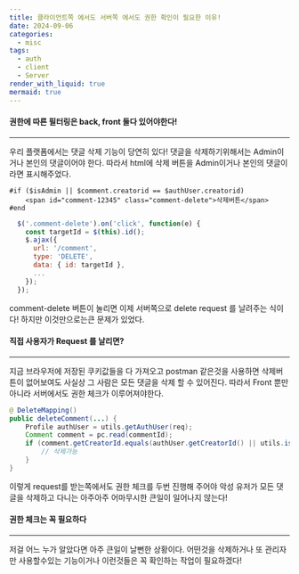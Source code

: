 ```yaml
---
title: 클라이언트쪽 에서도 서버쪽 에서도 권한 확인이 필요한 이유!
date: 2024-09-06
categories:
  - misc
tags:
  - auth
  - client
  - Server
render_with_liquid: true
mermaid: true
---
```

#### 권한에 따른 필터링은 back, front 둘다 있어야한다!
---
우리 플랫폼에서는 댓글 삭제 기능이 당연히 있다! 댓글을 삭제하기위해서는 Admin이거나 본인의 댓글이어야 한다. 따라서 html에 삭제 버튼을 Admin이거나 본인의 댓글이라면 표시해주었다.

```velocity
#if ($isAdmin || $comment.creatorid == $authUser.creatorid)
	<span id="comment-12345" class="comment-delete">삭제버튼</span>
#end
```

```js
  $('.comment-delete').on('click', function(e) { 
    const targetId = $(this).id();
    $.ajax({
      url: '/comment',
      type: 'DELETE',
      data: { id: targetId },
      ...
    });
  });
```

comment-delete 버튼이 눌리면 이제 서버쪽으로 delete request 를 날려주는 식이다! 하지만 이것만으로는큰 문제가 있었다.

#### 직접 사용자가 Request 를 날리면?
---
지금 브라우저에 저장된 쿠키값들을 다 가져오고 postman 같은것을 사용하면 삭제버튼이 없어보여도 사실상 그 사람은 모든 댓글을 삭제 할 수 있어진다. 따라서 Front 뿐만 아니라 서버에서도 권한 체크가 이루어져야한다.

```java
@ DeleteMapping()
public deleteComment(...) {
	Profile authUser = utils.getAuthUser(req);
	Comment comment = pc.read(commentId);
	if (comment.getCreatorId.equals(authUser.getCreatorId() || utils.isAdmin(authUser)) {
		// 삭제가능
	}
}
```

이렇게 request를 받는쪽에서도 권한 체크를 두번 진행해 주어야 악성 유저가 모든 댓글을 삭제하고 다니는 아주아주 어마무시한 큰일이 일어나지 않는다!

#### 권한 체크는 꼭 필요하다
---
저걸 어느 누가 알았다면 아주 큰일이 날뻔한 상황이다. 어떤것을 삭제하거나 또 관리자만 사용할수있는 기능이거나 이런것들은 꼭 확인하는 작업이 필요하겠다!